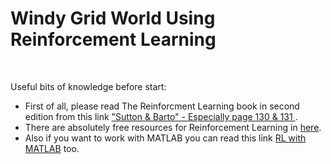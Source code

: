 # Windy Grid World Using Reinforcement Learning
<br />


Useful bits of knowledge before start:
+ First of all, please read The Reinforcment Learning book in second edition from this link ["Sutton & Barto" - Especially page 130 & 131 ](https://www.dbooks.org/reinforcement-learning-0262039249/). 
+ There are absolutely free resources for Reinforcement Learning in [here](https://medium.com/datadriveninvestor/absolutely-free-resources-for-reinforcement-learning-d16a5230cb0f).
+ Also if you want to work with MATLAB you can read this link [RL with MATLAB](https://github.com/MinaR-90/Self-Driving-Cab-Using-Reinforcement-Learning/issues/1) too. 
<br /><br /><br />


